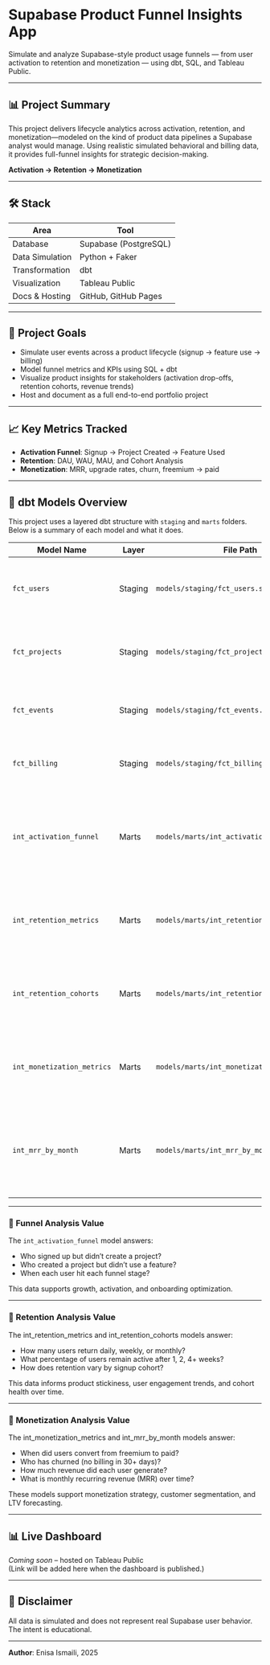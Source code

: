 # Supabase Product Funnel Insights App

Simulate and analyze Supabase-style product usage funnels — from user activation to retention and monetization — using dbt, SQL, and Tableau Public.

---

## 📊 Project Summary

This project delivers lifecycle analytics across activation, retention, and monetization—modeled on the kind of product data pipelines a Supabase analyst would manage. Using realistic simulated behavioral and billing data, it provides full-funnel insights for strategic decision-making.

**Activation → Retention → Monetization**

---

## 🛠️ Stack

| Area              | Tool                 |
|-------------------|----------------------|
| Database          | Supabase (PostgreSQL) |
| Data Simulation   | Python + Faker        |
| Transformation    | dbt                   |
| Visualization     | Tableau Public        |
| Docs & Hosting    | GitHub, GitHub Pages  |

---

## 🎯 Project Goals

- Simulate user events across a product lifecycle (signup → feature use → billing)
- Model funnel metrics and KPIs using SQL + dbt
- Visualize product insights for stakeholders (activation drop-offs, retention cohorts, revenue trends)
- Host and document as a full end-to-end portfolio project

---

## 📈 Key Metrics Tracked

- **Activation Funnel**: Signup → Project Created → Feature Used
- **Retention**: DAU, WAU, MAU, and Cohort Analysis
- **Monetization**: MRR, upgrade rates, churn, freemium → paid

---

## 🧱 dbt Models Overview

This project uses a layered dbt structure with `staging` and `marts` folders. Below is a summary of each model and what it does.

| Model Name                 | Layer     | File Path                                 | Description                                                                                       | Output Schema     |
|----------------------------|-----------|--------------------------------------------|----------------------------------------------------------------------------------------------------|--------------------|
| `fct_users`                | Staging   | `models/staging/fct_users.sql`             | Cleans and exposes user data from the Supabase DB                                                  | `supabase_funnel` |
| `fct_projects`             | Staging   | `models/staging/fct_projects.sql`          | Cleans project creation events linked to users                                                     | `supabase_funnel` |
| `fct_events`               | Staging   | `models/staging/fct_events.sql`            | Normalizes event logs (e.g., table creation, auth events)                                          | `supabase_funnel` |
| `fct_billing`              | Staging   | `models/staging/fct_billing.sql`           | Prepares user billing data and monetization signals                                                | `supabase_funnel` |
| `int_activation_funnel`    | Marts     | `models/marts/int_activation_funnel.sql`   | Tracks user journey from signup → project creation → feature usage, with drop-off indicators       | `supabase_funnel` |
| `int_retention_metrics`    | Marts     | `models/marts/int_retention_metrics.sql`   | Aggregates DAU, WAU, and MAU by day using rolling activity windows                                 | `supabase_funnel` |
| `int_retention_cohorts`    | Marts     | `models/marts/int_retention_cohorts.sql`   | Builds user-level cohort tables with week-based retention offset since signup                      | `supabase_funnel` |
| `int_monetization_metrics` | Marts     | `models/marts/int_monetization_metrics.sql`| Captures upgrade timing, churn risk, and total revenue by user                                     | `supabase_funnel` |
| `int_mrr_by_month`         | Marts     | `models/marts/int_mrr_by_month.sql`        | Calculates Monthly Recurring Revenue (MRR) grouped by plan type and billing month                 | `supabase_funnel` |

---

### 🧠 Funnel Analysis Value

The `int_activation_funnel` model answers:

- Who signed up but didn’t create a project?
- Who created a project but didn’t use a feature?
- When each user hit each funnel stage?

This data supports growth, activation, and onboarding optimization.

---

### 🧠 Retention Analysis Value

The int_retention_metrics and int_retention_cohorts models answer:
- How many users return daily, weekly, or monthly?
- What percentage of users remain active after 1, 2, 4+ weeks?
- How does retention vary by signup cohort?

This data informs product stickiness, user engagement trends, and cohort health over time.

---

### 🧠 Monetization Analysis Value

The int_monetization_metrics and int_mrr_by_month models answer:
- When did users convert from freemium to paid?
- Who has churned (no billing in 30+ days)?
- How much revenue did each user generate?
- What is monthly recurring revenue (MRR) over time?

These models support monetization strategy, customer segmentation, and LTV forecasting.

---

## 📊 Live Dashboard

*Coming soon* – hosted on Tableau Public  
(Link will be added here when the dashboard is published.)

---

## 📎 Disclaimer

All data is simulated and does not represent real Supabase user behavior. The intent is educational.

---

**Author**: Enisa Ismaili, 2025